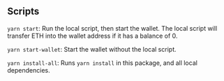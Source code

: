 ## Scripts

`yarn start`: Run the local script, then start the wallet. The local script will transfer ETH into the wallet address if it has a balance of 0.

`yarn start-wallet`: Start the wallet without the local script.

`yarn install-all`: Runs `yarn install` in this package, and all local dependencies.
